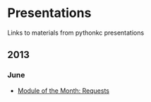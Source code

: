 # Presentations

Links to materials from pythonkc presentations

## 2013

### June

* [Module of the Month: Requests](https://github.com/estebistec/requests-presentation/tree/events/pykc-2013-06-motm)
